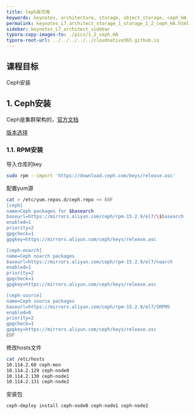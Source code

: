 ```yaml
---
title: Ceph高可用
keywords: keynotes, architecture, storage, object_storage, ceph_HA
permalink: keynotes_L7_architect_storage_1_storage_1_2_ceph_HA.html
sidebar: keynotes_L7_architect_sidebar
typora-copy-images-to: ./pics/1_2_ceph_HA
typora-root-url: ../../../../../cloudnative365.github.io
---
```


## 课程目标

Ceph安装



## 1. Ceph安装

Ceph是集群架构的，[官方文档](https://docs.ceph.com/en/latest/install/get-packages/?spm=a2c6h.13651104.0.0.4b6622d15f37Ih)

[版本选择](https://docs.ceph.com/en/latest/releases/#active-releases)

### 1.1. RPM安装

导入仓库的key

``` bash
sudo rpm --import 'https://download.ceph.com/keys/release.asc'
```

配置yum源

``` bash
cat > /etc/yum.repos.d/ceph.repo << EOF
[ceph]
name=Ceph packages for $basearch
baseurl=https://mirrors.aliyun.com/ceph/rpm-15.2.9/el7/\$basearch
enabled=1
priority=2
gpgcheck=1
gpgkey=https://mirrors.aliyun.com/ceph/keys/release.asc

[ceph-noarch]
name=Ceph noarch packages
baseurl=https://mirrors.aliyun.com/ceph/rpm-15.2.9/el7/noarch
enabled=1
priority=2
gpgcheck=1
gpgkey=https://mirrors.aliyun.com/ceph/keys/release.asc

[ceph-source]
name=Ceph source packages
baseurl=https://mirrors.aliyun.com/ceph/rpm-15.2.9/el7/SRPMS
enabled=0
priority=2
gpgcheck=1
gpgkey=https://mirrors.aliyun.com/ceph/keys/release.asc
EOF
```

修改hosts文件

``` bash
cat /etc/hosts
10.114.2.68 ceph-mon
10.114.2.129 ceph-node0
10.114.2.130 ceph-node1
10.114.2.131 ceph-node2
```

安装包

``` bash
ceph-deploy install ceph-node0 ceph-node1 ceph-node2
```

